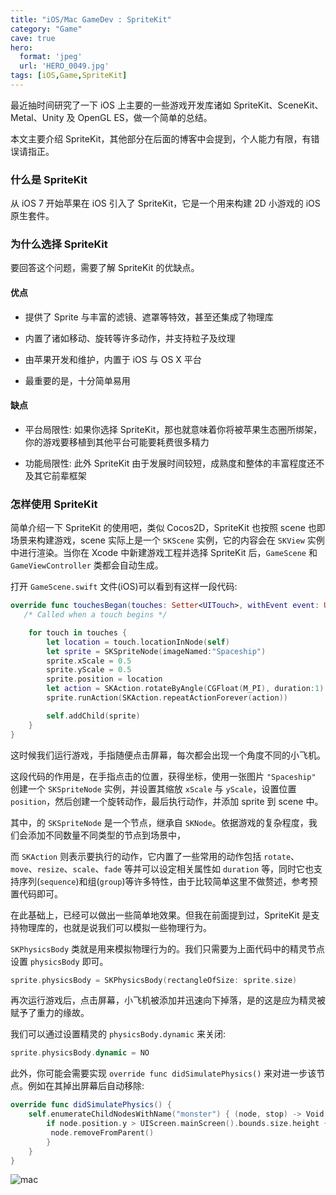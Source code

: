 ```yaml
---
title: "iOS/Mac GameDev : SpriteKit"
category: "Game"
cave: true
hero:
  format: 'jpeg'
  url: 'HERO_0049.jpg'
tags: [iOS,Game,SpriteKit]
---
```

最近抽时间研究了一下 iOS 上主要的一些游戏开发库诸如 SpriteKit、SceneKit、Metal、Unity 及 OpenGL ES，做一个简单的总结。

本文主要介绍 SpriteKit，其他部分在后面的博客中会提到，个人能力有限，有错误请指正。

### 什么是 SpriteKit

从 iOS 7 开始苹果在 iOS 引入了 SpriteKit，它是一个用来构建 2D 小游戏的 iOS 原生套件。

### 为什么选择 SpriteKit

要回答这个问题，需要了解 SpriteKit 的优缺点。

#### 优点

* 提供了 Sprite 与丰富的滤镜、遮罩等特效，甚至还集成了物理库

* 内置了诸如移动、旋转等许多动作，并支持粒子及纹理

* 由苹果开发和维护，内置于 iOS 与 OS X 平台

* 最重要的是，十分简单易用

#### 缺点

* 平台局限性: 如果你选择 SpriteKit，那也就意味着你将被苹果生态圈所绑架，你的游戏要移植到其他平台可能要耗费很多精力

* 功能局限性: 此外 SpriteKit 由于发展时间较短，成熟度和整体的丰富程度还不及其它前辈框架

### 怎样使用 SpriteKit

简单介绍一下 SpriteKit 的使用吧，类似 Cocos2D，SpriteKit 也按照 scene 也即场景来构建游戏，scene 实际上是一个 `SKScene` 实例，它的内容会在 `SKView` 实例中进行渲染。当你在 Xcode 中新建游戏工程并选择 SpriteKit 后，`GameScene` 和 `GameViewController` 类都会自动生成。

打开 `GameScene.swift` 文件(iOS)可以看到有这样一段代码:

```swift
override func touchesBegan(touches: Setter<UITouch>, withEvent event: UIEvent?) {
   /* Called when a touch begins */

    for touch in touches {
        let location = touch.locationInNode(self)
        let sprite = SKSpriteNode(imageNamed:"Spaceship")
        sprite.xScale = 0.5
        sprite.yScale = 0.5
        sprite.position = location
        let action = SKAction.rotateByAngle(CGFloat(M_PI), duration:1)
        sprite.runAction(SKAction.repeatActionForever(action))

        self.addChild(sprite)
    }
}
```


这时候我们运行游戏，手指随便点击屏幕，每次都会出现一个角度不同的小飞机。

这段代码的作用是，在手指点击的位置，获得坐标，使用一张图片 `"Spaceship"` 创建一个 `SKSpriteNode` 实例，并设置其缩放 `xScale` 与 `yScale`，设置位置 `position`，然后创建一个旋转动作，最后执行动作，并添加 sprite 到 scene 中。

其中，的 `SKSpriteNode` 是一个节点，继承自 `SKNode`。依据游戏的复杂程度，我们会添加不同数量不同类型的节点到场景中，

而 `SKAction` 则表示要执行的动作，它内置了一些常用的动作包括 `rotate`、`move`、`resize`、`scale`、`fade` 等并可以设定相关属性如 `duration` 等，同时它也支持序列(`sequence`)和组(`group`)等许多特性，由于比较简单这里不做赘述，参考预置代码即可。

在此基础上，已经可以做出一些简单地效果。但我在前面提到过，SpriteKit 是支持物理库的，也就是说我们可以模拟一些物理行为。

`SKPhysicsBody` 类就是用来模拟物理行为的。我们只需要为上面代码中的精灵节点设置 `physicsBody` 即可。

```swift
sprite.physicsBody = SKPhysicsBody(rectangleOfSize: sprite.size)
```

再次运行游戏后，点击屏幕，小飞机被添加并迅速向下掉落，是的这是应为精灵被赋予了重力的缘故。

我们可以通过设置精灵的 `physicsBody.dynamic` 来关闭:

```swift
sprite.physicsBody.dynamic = NO
```


此外，你可能会需要实现 `override func didSimulatePhysics()` 来对进一步该节点。例如在其掉出屏幕后自动移除:

```swift
override func didSimulatePhysics() {
	self.enumerateChildNodesWithName("monster") { (node, stop) -> Void in
		if node.position.y > UIScreen.mainScreen().bounds.size.height {
		 node.removeFromParent()
		}
	}
}
```

![mac](https://img.blog.csdn.net/20151012175231301?watermark/2/text/aHR0cDovL2Jsb2cuY3Nkbi5uZXQv/font/5a6L5L2T/fontsize/400/fill/I0JBQkFCMA==/dissolve/70/gravity/Center)




